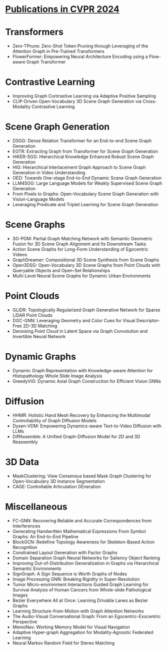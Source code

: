 # [Publications in CVPR 2024](https://cvpr.thecvf.com/Conferences/2024/AcceptedPapers)



# Transformers
- Zero-TPrune: Zero-Shot Token Pruning through Leveraging of the Attention Graph in Pre-Trained Transformers
- FlowerFormer: Empowering Neural Architecture Encoding using a Flow-aware Graph Transformer



# Contrastive Learning
- Improving Graph Contrastive Learning via Adaptive Positive Sampling
- CLIP-Driven Open-Vocabulary 3D Scene Graph Generation via Cross-Modality Contrastive Learning



# Scene Graph Generation
- DSGG: Dense Relation Transformer for an End-to-end Scene Graph Generation
- EGTR: Extracting Graph from Transformer for Scene Graph Generation
- HiKER-SGG: Hierarchical Knowledge Enhanced Robust Scene Graph Generation
- HIG: Hierarchical Interlacement Graph Approach to Scene Graph Generation in Video Understanding
- OED: Towards One-stage End-to-End Dynamic Scene Graph Generation
- LLM4SGG: Large Language Models for Weakly Supervised Scene Graph Generation
- From Pixels to Graphs: Open-Vocabulary Scene Graph Generation with Vision-Language Models
- Leveraging Predicate and Triplet Learning for Scene Graph Generation



# Scene Graphs
- SG-PGM: Partial Graph Matching Network with Semantic Geometric Fusion for 3D Scene Graph Alignment and Its Downstream Tasks
- Action Scene Graphs for Long-Form Understanding of Egocentric Videos
- GraphDreamer: Compositional 3D Scene Synthesis from Scene Graphs
- Open3DSG: Open-Vocabulary 3D Scene Graphs from Point Clouds with Queryable Objects and Open-Set Relationships
- Multi-Level Neural Scene Graphs for Dynamic Urban Environments



# Point Clouds
- GLiDR: Topologically Regularized Graph Generative Network for Sparse LiDAR Point Clouds
- DGC-GNN: Leveraging Geometry and Color Cues for Visual Descriptor-Free 2D-3D Matching
- Denoising Point Cloud in Latent Space via Graph Convolution and Invertible Neural Network



# Dynamic Graphs
- Dynamic Graph Representation with Knowledge-aware Attention for Histopathology Whole Slide Image Analysis
- GreedyViG: Dynamic Axial Graph Construction for Efficient Vision GNNs



# Diffusion
- HHMR: Holistic Hand Mesh Recovery by Enhancing the Multimodal Controllability of Graph Diffusion Models
- Dysen-VDM: Empowering Dynamics-aware Text-to-Video Diffusion with LLMs
- DiffAssemble: A Unified Graph-Diffusion Model for 2D and 3D Reassembly



# 3D Data
- MaskClustering: View Consensus based Mask Graph Clustering for Open-Vocabulary 3D Instance Segmentation
- CAGE: Controllable Articulation GEneration



# Miscellaneous
- FC-GNN: Recovering Reliable and Accurate Correspondences from Interferences
- Generating Handwritten Mathematical Expressions From Symbol Graphs: An End-to-End Pipeline
- BlockGCN: Redefine Topology Awareness for Skeleton-Based Action Recognition
- Constrained Layout Generation with Factor Graphs
- Domain Separation Graph Neural Networks for Saliency Object Ranking
- Improving Out-of-Distribution Generalization in Graphs via Hierarchical Semantic Environments
- SignGraph: A Sign Sequence is Worth Graphs of Nodes
- Image Processing GNN: Breaking Rigidity in Super-Resolution
- Tumor Micro-environment Interactions Guided Graph Learning for Survival Analysis of Human Cancers from Whole-slide Pathological Images
- Bezier Everywhere All at Once: Learning Drivable Lanes as Bezier Graphs
- Learning Structure-from-Motion with Graph Attention Networks
- The Audio-Visual Conversational Graph: From an Egocentric-Exocentric Perspective
- MemoNav: Working Memory Model for Visual Navigation
- Adaptive Hyper-graph Aggregation for Modality-Agnostic Federated Learning
- Neural Markov Random Field for Stereo Matching